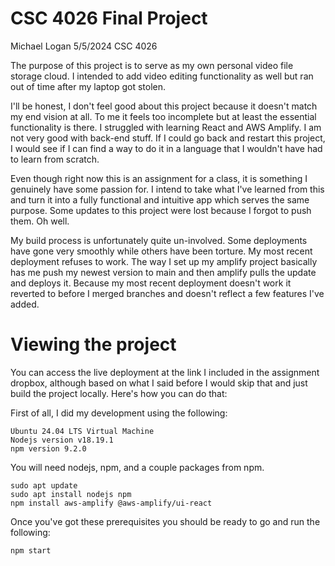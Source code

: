 # CSC 4026 Final Project
Michael Logan
5/5/2024
CSC 4026

The purpose of this project is to serve as my own personal video file storage cloud. I intended to add video editing functionality as well but ran out of time after my laptop got stolen.

I'll be honest, I don't feel good about this project because it doesn't match my end vision at all. To me it feels too incomplete but at least the essential functionality is there. I struggled with learning React and AWS Amplify. I am not very good with back-end stuff. If I could go back and restart this project, I would see if I can find a way to do it in a language that I wouldn't have had to learn from scratch.

Even though right now this is an assignment for a class, it is something I genuinely have some passion for. I intend to take what I've learned from this and turn it into a fully functional and intuitive app which serves the same purpose. Some updates to this project were lost because I forgot to push them. Oh well.

My build process is unfortunately quite un-involved. Some deployments have gone very smoothly while others have been torture. My most recent deployment refuses to work. The way I set up my amplify project basically has me push my newest version to main and then amplify pulls the update and deploys it. Because my most recent deployment doesn't work it reverted to before I merged branches and doesn't reflect a few features I've added. 

# Viewing the project
You can access the live deployment at the link I included in the assignment dropbox, although based on what I said before I would skip that and just build the project locally. Here's how you can do that:

First of all, I did my development using the following:
```
Ubuntu 24.04 LTS Virtual Machine
Nodejs version v18.19.1
npm version 9.2.0
```

You will need nodejs, npm, and a couple packages from npm.
```
sudo apt update
sudo apt install nodejs npm
npm install aws-amplify @aws-amplify/ui-react
```

Once you've got these prerequisites you should be ready to go and run the following:
```
npm start
```

